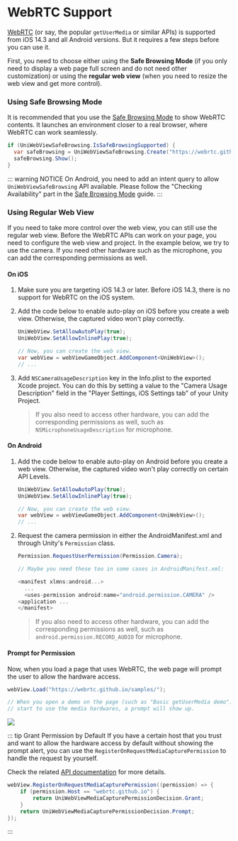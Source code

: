 # WebRTC Support

[WebRTC](https://developer.mozilla.org/en-US/docs/Web/API/WebRTC_API) (or say, the popular `getUserMedia` or similar 
APIs) is supported from iOS 14.3 and all Android versions. But it requires a few steps before you can use it.

First, you need to choose either using the **Safe Browsing Mode** (if you only need to display a web page full screen 
and do not need other customization) or using the **regular web view** (when you need to resize the web view and get 
more control).

### Using Safe Browsing Mode

It is recommended that you use the [Safe Browsing Mode](safe-browsing.md) to show WebRTC contents. It launches an 
environment closer to a real browser, where WebRTC can work seamlessly.

```csharp
if (UniWebViewSafeBrowsing.IsSafeBrowsingSupported) {
  var safeBrowsing = UniWebViewSafeBrowsing.Create("https://webrtc.github.io/samples/");
  safeBrowsing.Show();
}
```

::: warning NOTICE
On Android, you need to add an intent query to allow `UniWebViewSafeBrowsing` API available. Please follow the 
"Checking Availability" part in the [Safe Browsing Mode](safe-browsing.md#checking-availability) guide.
:::

### Using Regular Web View

If you need to take more control over the web view, you can still use the regular web view. Before the WebRTC APIs can 
work on your page, you need to configure the web view and project. In the example below, we try to use the camera. If 
you need other hardware such as the microphone, you can add the corresponding permissions as well.

#### On iOS

1. Make sure you are targeting iOS 14.3 or later. Before iOS 14.3, there is no support for WebRTC on the iOS system.
2. Add the code below to enable auto-play on iOS before you create a web view. Otherwise, the captured video won't play
 correctly.

   ```csharp
   UniWebView.SetAllowAutoPlay(true);
   UniWebView.SetAllowInlinePlay(true);

   // Now, you can create the web view.
   var webView = webViewGameObject.AddComponent<UniWebView>();
   // ...
   ```

3. Add `NSCameraUsageDescription` key in the Info.plist to the exported Xcode project. You can do this by setting a 
value to the "Camera Usage Description" field in the "Player Settings, iOS Settings tab" of your Unity Project.

   > If you also need to access other hardware, you can add the corresponding permissions as well, such 
   > as `NSMicrophoneUsageDescription` for microphone.

#### On Android

1. Add the code below to enable auto-play on Android before you create a web view. Otherwise, the captured video won't 
play correctly on certain API Levels.

   ```csharp
   UniWebView.SetAllowAutoPlay(true);
   UniWebView.SetAllowInlinePlay(true);

   // Now, you can create the web view.
   var webView = webViewGameObject.AddComponent<UniWebView>();
   // ...
   ```

2. Request the camera permission in either the AndroidManifest.xml and through Unity's `Permission` class.

   ```csharp
   Permission.RequestUserPermission(Permission.Camera);

   // Maybe you need these too in some cases in AndroidManifest.xml:

   <manifest xlmns:android...>
     ...
     <uses-permission android:name="android.permission.CAMERA" />
   <application ...
   </manifest>
   ```

   > If you also need to access other hardware, you can add the corresponding permissions as well, such 
   > as `android.permission.RECORD_AUDIO` for microphone.

#### Prompt for Permission

Now, when you load a page that uses WebRTC, the web page will prompt the user to allow the hardware access.

```csharp
webView.Load("https://webrtc.github.io/samples/");

// When you open a demo on the page (such as "Basic getUserMedia demo") and 
// start to use the media hardwares, a prompt will show up.
```

![](/images/permission-prompt.jpg)

::: tip Grant Permission by Default
If you have a certain host that you trust and want to allow the hardware access by default without showing the prompt alert, you can use the `RegisterOnRequestMediaCapturePermission` to handle the request by yourself.

Check the related [API documentation](/api/#registeronrequestmediacapturepermission) for more details.

```csharp
webView.RegisterOnRequestMediaCapturePermission((permission) => {
    if (permission.Host == "webrtc.github.io") {
        return UniWebViewMediaCapturePermissionDecision.Grant;
    }
    return UniWebViewMediaCapturePermissionDecision.Prompt;
});
```
:::